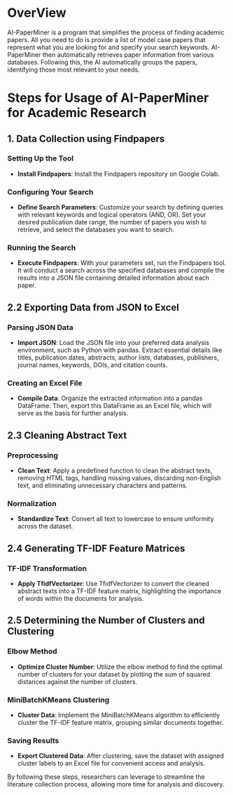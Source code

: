 
# OverView

AI-PaperMiner is a program that simplifies the process of finding academic papers. All you need to do is provide a list of model case papers that represent what you are looking for and specify your search keywords. AI-PaperMiner then automatically retrieves paper information from various databases. Following this, the AI automatically groups the papers, identifying those most relevant to your needs.

# Steps for Usage of AI-PaperMiner for Academic Research

## 1. Data Collection using Findpapers

### Setting Up the Tool
- **Install Findpapers**: Install the Findpapers repository on Google Colab.

### Configuring Your Search
- **Define Search Parameters**: Customize your search by defining queries with relevant keywords and logical operators (AND, OR). Set your desired publication date range, the number of papers you wish to retrieve, and select the databases you want to search.

### Running the Search
- **Execute Findpapers**: With your parameters set, run the Findpapers tool. It will conduct a search across the specified databases and compile the results into a JSON file containing detailed information about each paper.

## 2.2 Exporting Data from JSON to Excel

### Parsing JSON Data
- **Import JSON**: Load the JSON file into your preferred data analysis environment, such as Python with pandas. Extract essential details like titles, publication dates, abstracts, author lists, databases, publishers, journal names, keywords, DOIs, and citation counts.

### Creating an Excel File
- **Compile Data**: Organize the extracted information into a pandas DataFrame. Then, export this DataFrame as an Excel file, which will serve as the basis for further analysis.

## 2.3 Cleaning Abstract Text

### Preprocessing
- **Clean Text**: Apply a predefined function to clean the abstract texts, removing HTML tags, handling missing values, discarding non-English text, and eliminating unnecessary characters and patterns.

### Normalization
- **Standardize Text**: Convert all text to lowercase to ensure uniformity across the dataset.

## 2.4 Generating TF-IDF Feature Matrices

### TF-IDF Transformation
- **Apply TfidfVectorizer**: Use TfidfVectorizer to convert the cleaned abstract texts into a TF-IDF feature matrix, highlighting the importance of words within the documents for analysis.

## 2.5 Determining the Number of Clusters and Clustering

### Elbow Method
- **Optimize Cluster Number**: Utilize the elbow method to find the optimal number of clusters for your dataset by plotting the sum of squared distances against the number of clusters.

### MiniBatchKMeans Clustering
- **Cluster Data**: Implement the MiniBatchKMeans algorithm to efficiently cluster the TF-IDF feature matrix, grouping similar documents together.

### Saving Results
- **Export Clustered Data**: After clustering, save the dataset with assigned cluster labels to an Excel file for convenient access and analysis.

By following these steps, researchers can leverage to streamline the literature collection process, allowing more time for analysis and discovery.

